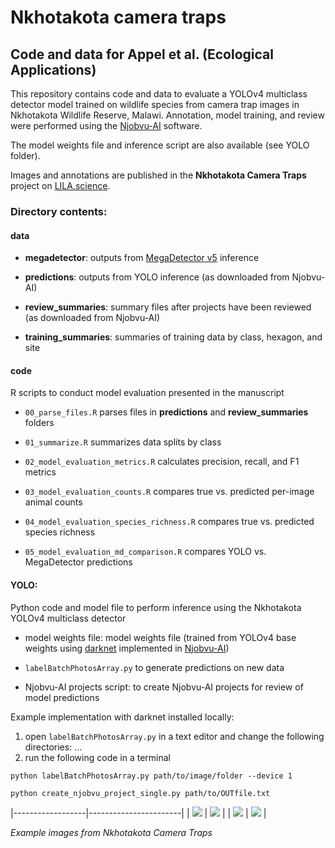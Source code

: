 # Nkhotakota camera traps

## Code and data for Appel et al. (Ecological Applications)

This repository contains code and data to evaluate a YOLOv4 multiclass
detector model trained on wildlife species from camera trap images in
Nkhotakota Wildlife Reserve, Malawi. Annotation, model training, and
review were performed using the
[Njobvu-AI](https://github.com/sullichrosu/Njobvu-AI) software.

The model weights file and inference script are also available (see YOLO
folder).

Images and annotations are published in the **Nkhotakota Camera Traps**
project on [LILA.science](https://lila.science/).

### Directory contents:

#### data

-   **megadetector**: outputs from [MegaDetector
    v5](https://github.com/agentmorris/MegaDetector) inference

-   **predictions**: outputs from YOLO inference (as downloaded from
    Njobvu-AI)

-   **review_summaries**: summary files after projects have been
    reviewed (as downloaded from Njobvu-AI)

-   **training_summaries**: summaries of training data by class,
    hexagon, and site

#### code

R scripts to conduct model evaluation presented in the manuscript

-   `00_parse_files.R` parses files in **predictions** and
    **review_summaries** folders

-   `01_summarize.R` summarizes data splits by class

-   `02_model_evaluation_metrics.R` calculates precision, recall, and F1
    metrics

-   `03_model_evaluation_counts.R` compares true vs. predicted per-image
    animal counts

-   `04_model_evaluation_species_richness.R` compares true vs. predicted
    species richness

-   `05_model_evaluation_md_comparison.R` compares YOLO vs. MegaDetector
    predictions

#### YOLO:

Python code and model file to perform inference using the Nkhotakota
YOLOv4 multiclass detector

-   model weights file: model weights file (trained from YOLOv4 base
    weights using [darknet](https://github.com/AlexeyAB/darknet)
    implemented in
    [Njobvu-AI](https://github.com/sullichrosu/Njobvu-AI))

-   `labelBatchPhotosArray.py` to generate predictions on new data

-   Njobvu-AI projects script: to create Njobvu-AI projects for review
    of model predictions

Example implementation with darknet installed locally:

1.  open `labelBatchPhotosArray.py` in a text editor and change the
    following directories: ...
2.  run the following code in a terminal

`python labelBatchPhotosArray.py path/to/image/folder --device 1`

`python create_njobvu_project_single.py path/to/OUTfile.txt`

|------------------|-----------------------|
| ![](eland.png)   | ![](honey_badger.png) |
| ![](leopard.png) | ![](zebra.png)        |

*Example images from Nkhotakota Camera Traps*
